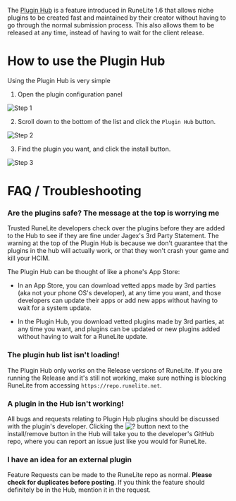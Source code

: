 The [Plugin Hub](https://runelite.net/plugin-hub) is a feature introduced in RuneLite 1.6 that allows niche plugins to be created fast and maintained by their creator without having to go through the normal submission process. This also allows them to be released at any time, instead of having to wait for the client release.

# How to use the Plugin Hub

Using the Plugin Hub is very simple

1. Open the plugin configuration panel

![Step 1](https://user-images.githubusercontent.com/2979691/75092395-f564aa00-556e-11ea-8cd5-f781cfcc6940.png)

2. Scroll down to the bottom of the list and click the `Plugin Hub` button.

![Step 2](https://user-images.githubusercontent.com/2979691/75092413-2a70fc80-556f-11ea-9812-d639cb3acf73.png)

3. Find the plugin you want, and click the install button.

![Step 3](https://user-images.githubusercontent.com/2979691/82446326-5e8c8880-9a9e-11ea-9a71-175b3617e82e.png)


# FAQ / Troubleshooting

### Are the plugins safe? The message at the top is worrying me

Trusted RuneLite developers check over the plugins before they are added to the Hub to see if they are fine under Jagex's 3rd Party Statement. The warning at the top of the Plugin Hub is because we don't guarantee that the plugins in the hub will actually work, or that they won't crash your game and kill your HCIM.

The Plugin Hub can be thought of like a phone's App Store:

* In an App Store, you can download vetted apps made by 3rd parties (aka not your phone OS's developer), at any time you want, and those developers can update their apps or add new apps without having to wait for a system update.

* In the Plugin Hub, you download vetted plugins made by 3rd parties, at any time you want, and plugins can be updated or new plugins added without having to wait for a RuneLite update.

### The plugin hub list isn't loading!

The Plugin Hub only works on the Release versions of RuneLite. 
If you are running the Release and it's still not working, make sure nothing is blocking RuneLite from accessing `https://repo.runelite.net`.

### A plugin in the Hub isn't working!

All bugs and requests relating to Plugin Hub plugins should be discussed with the plugin's developer. Clicking the ![?](https://user-images.githubusercontent.com/2979691/75092785-4b3b5100-5573-11ea-9dbe-815730b36afa.png)
 button next to the install/remove button in the Hub will take you to the developer's GitHub repo, where you can report an issue just like you would for RuneLite.

### I have an idea for an external plugin

Feature Requests can be made to the RuneLite repo as normal. **Please check for duplicates before posting**. If you think the feature should definitely be in the Hub, mention it in the request. 